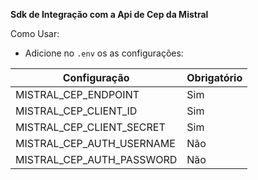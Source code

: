 **Sdk de Integração com a Api de Cep da Mistral**

Como Usar:

 - Adicione no `.env` os as configurações:


| Configuração | Obrigatório |
|--------------|-------------|
| MISTRAL_CEP_ENDPOINT | Sim |
| MISTRAL_CEP_CLIENT_ID | Sim |
| MISTRAL_CEP_CLIENT_SECRET | Sim |
| MISTRAL_CEP_AUTH_USERNAME | Não |
| MISTRAL_CEP_AUTH_PASSWORD | Não |